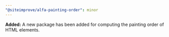 ```yaml
---
"@siteimprove/alfa-painting-order": minor
---
```


**Added:** A new package has been added for computing the painting order of HTML elements.
